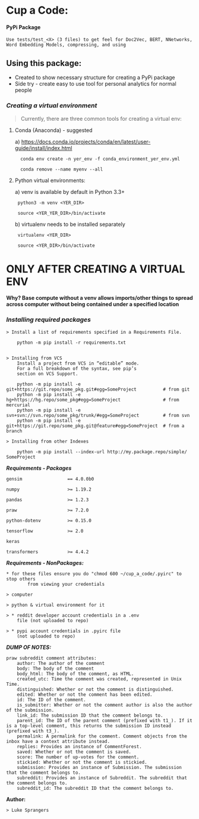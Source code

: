 # Cup a Code: 
#### PyPi Package 
    Use tests/test_<X> (3 files) to get feel for Doc2Vec, BERT, NNetworks, Word Embedding Models, compressing, and using

## Using this package:
* Created to show necessary structure for creating a PyPi package
* Side try - create easy to use tool for personal analytics for normal people

### _Creating a virtual environment_

> Currently, there are three common tools for creating a virtual env:
1) Conda (Anaconda) - suggested
    
    a)  https://docs.conda.io/projects/conda/en/latest/user-guide/install/index.html
    
         conda env create -n yer_env -f conda_environment_yer_env.yml
   
         conda remove --name myenv --all

2) Python virtual environments:
   
    a) venv is available by default in Python 3.3+
 
        python3 -m venv <YER_DIR>
   
        source <YER_YER_DIR>/bin/activate
   
   b) virtualenv needs to be installed separately
    
        virtualenv <YER_DIR>
   
        source <YER_DIR>/bin/activate

# ONLY AFTER CREATING A VIRTUAL ENV

**Why? Base compute without a venv allows imports/other things to spread across computer without being contained under a specified location**

### _Installing required packages_
    > Install a list of requirements specified in a Requirements File.

        python -m pip install -r requirements.txt

    
    > Installing from VCS
        Install a project from VCS in “editable” mode.
        For a full breakdown of the syntax, see pip’s 
        section on VCS Support.

        python -m pip install -e git+https://git.repo/some_pkg.git#egg=SomeProject          # from git
        python -m pip install -e hg+https://hg.repo/some_pkg#egg=SomeProject                # from mercurial
        python -m pip install -e svn+svn://svn.repo/some_pkg/trunk/#egg=SomeProject         # from svn
        python -m pip install -e git+https://git.repo/some_pkg.git@feature#egg=SomeProject  # from a branch

    > Installing from other Indexes

        python -m pip install --index-url http://my.package.repo/simple/ SomeProject

**_Requirements - Packages_**
 
    gensim                 == 4.0.0b0
    
    numpy                  >= 1.19.2
    
    pandas                 >= 1.2.3
    
    praw                   >= 7.2.0
    
    python-dotenv          >= 0.15.0
    
    tensorflow             >= 2.0

    keras
    
    transformers           >= 4.4.2

**_Requirements - NonPackages:_**

    * for these files ensure you do "chmod 600 ~/cup_a_code/.pyirc" to stop others
            from viewing your credentials

    > computer
    
    > python & virtual environment for it
        
    > * reddit developer account credentials in a .env 
        file (not uploaded to repo)
        
    > * pypi account credentials in .pyirc file 
        (not uploaded to repo)

**_DUMP OF NOTES:_**

    praw subreddit comment attributes: 
        author: The author of the comment
        body: The body of the comment
        body_html: The body of the comment, as HTML.        
        created_utc: Time the comment was created, represented in Unix Time.        
        distinguished: Whether or not the comment is distinguished.        
        edited: Whether or not the comment has been edited.       
        id: The ID of the comment.     
        is_submitter: Whether or not the comment author is also the author of the submission.       
        link_id: The submission ID that the comment belongs to.       
        parent_id: The ID of the parent comment (prefixed with t1_). If it is a top-level comment, this returns the submission ID instead (prefixed with t3_).       
        permalink: A permalink for the comment. Comment objects from the inbox have a context attribute instead.       
        replies: Provides an instance of CommentForest.      
        saved: Whether or not the comment is saved.
        score: The number of up-votes for the comment.
        stickied: Whether or not the comment is stickied.
        submission: Provides an instance of Submission. The submission that the comment belongs to.
        subreddit: Provides an instance of Subreddit. The subreddit that the comment belongs to.
        subreddit_id: The subreddit ID that the comment belongs to.

**Author:**

    > Luke Sprangers
